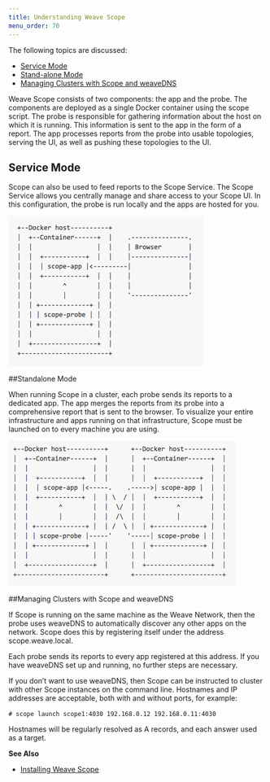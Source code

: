 ```yaml
---
title: Understanding Weave Scope
menu_order: 70
---
```


The following topics are discussed: 

* [Service Mode](#scope-reporting-in-service-mode)
* [Stand-alone Mode](#scope-reporting-in-stand-alone-mode)
* [Managing Clusters with Scope and weaveDNS](#managing-clusters-with-scope-and-weavedns)

Weave Scope consists of two components: the app and the probe. The components are deployed as a single Docker container using the scope script. The probe is responsible for gathering information about the host on which it is running. This information is sent to the app in the form of a report. The app processes reports from the probe into usable topologies, serving the UI, as well as pushing these topologies to the UI.


## <a name="service-mode"></a>Service Mode

Scope can also be used to feed reports to the Scope Service. The Scope Service allows you centrally manage and share access to your Scope UI. In this configuration, the probe is run locally and the apps are hosted for you.

!['Service Mode Reporting'](service-mode.png)


##<a name="stand-alone-mode"></a>Standalone Mode

When running Scope in a cluster, each probe sends its reports to a dedicated app. The app merges the reports from its probe into a comprehensive report that is sent to the browser.  To visualize your entire infrastructure and apps running on that infrastructure, Scope must be launched on to every machine you are using.

!['Stand-alone Reporting'](stand-alone.png)

##<a name="managing-clusters-with-scope-and-weavedns"></a>Managing Clusters with Scope and weaveDNS

If Scope is running on the same machine as the Weave Network, then the probe uses weaveDNS to automatically discover any other apps on the network. Scope does this by registering itself under the address scope.weave.local. 

Each probe sends its reports to every app registered at this address. If you have weaveDNS set up and running, no further steps are necessary. 

If you don’t want to use weaveDNS, then Scope can be instructed to cluster with other Scope instances on the command line. Hostnames and IP addresses are acceptable, both with and without ports, for example:

    # scope launch scope1:4030 192.168.0.12 192.168.0.11:4030

Hostnames will be regularly resolved as A records, and each answer used as a target.


**See Also**

 * [Installing Weave Scope](/site/installing-scope.md)
 
